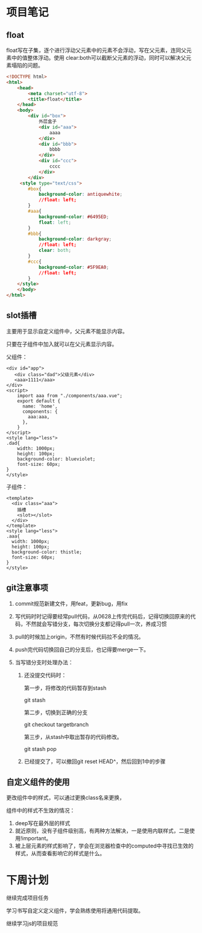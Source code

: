 # 项目笔记

## float

float写在子集，逐个进行浮动父元素中的元素不会浮动，写在父元素，连同父元素中的值整体浮动。使用 clear:both可以截断父元素的浮动，同时可以解决父元素塌陷的问题。

```html
<!DOCTYPE html>
<html>
	<head>
		<meta charset="utf-8">
		<title>float</title>
	</head>
	<body>
		<div id="box">
			外层盒子
			<div id="aaa">
				aaaa
			</div>
			<div id="bbb">
				bbbb
			</div>
			<div id="ccc">
				cccc
			</div>
		</div>
	 <style type="text/css">
		#box{
			background-color: antiquewhite;
			//float: left;
		}
		#aaa{
			background-color: #6495ED;
			float: left;
		}
		#bbb{
			background-color: darkgray;
			//float: left;
			clear: both;
		}
		#ccc{
			background-color: #5F9EA0;
			//float: left;
		}
	</style>
	</body>
</html>
```

## slot插槽

主要用于显示自定义组件中，父元素不能显示内容。

只要在子组件中加入<slot></slot>就可以在父元素显示内容。

父组件：

```vue
<div id="app">
   <div class="dad">父级元素</div>
   <aaa>1111</aaa>
</div>
<script>
    import aaa from "./components/aaa.vue";
    export default {
      name: 'home',
      components: {
        aaa:aaa,
      },
    }
</script>
<style lang="less">
.dad{
    width: 1000px;
    height: 100px;
    background-color: blueviolet;
    font-size: 60px;
}
</style>
```

子组件：

```vue
<template>
  <div class="aaa">
    插槽
    <slot></slot>
  </div>
</template>
<style lang="less">
.aaa{
  width: 1000px;
  height: 100px;
  background-color: thistle;
  font-size: 60px;
}
</style>
```

## git注意事项

1. commit规范新建文件，用feat，更新bug，用fix

2. 写代码时时记得要经常pull代码，从0628上传完代码后，记得切换回原来的代码，不然就会写错分支，每次切换分支都记得pull一次，养成习惯

3. pull的时候加上origin，不然有时候代码拉不全的情况。

4. push完代码切换回自己的分支后，也记得要merge一下。

5. 当写错分支时处理办法：

   1. 还没提交代码时：

      第一步，将修改的代码暂存到stash

      git stash

      第二步，切换到正确的分支

      git checkout targetbranch

      第三步，从stash中取出暂存的代码修改。

      git stash pop

   2. 已经提交了，可以撤回git reset HEAD^，然后回到1中的步骤

## 自定义组件的使用

更改组件中的样式，可以通过更换class名来更换，

组件中的样式不生效的情况：

1. deep写在最外层的样式
2. 就近原则，没有子组件级别高，有两种方法解决，一是使用内联样式，二是使用!important。
3. 被上层元素的样式影响了，学会在浏览器检查中的computed中寻找已生效的样式，从而查看影响它的样式是什么。

# 下周计划

继续完成项目任务

学习书写自定义定义组件，学会熟练使用将通用代码提取。

继续学习js的项目规范